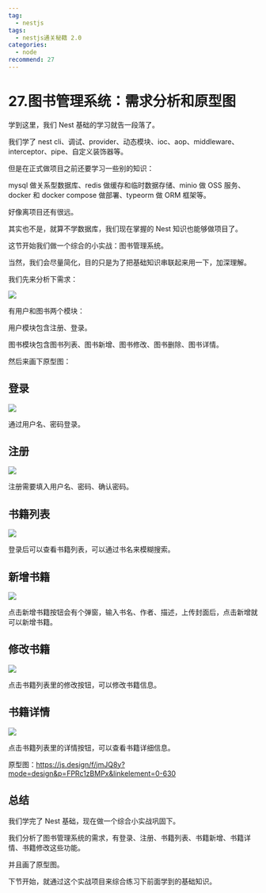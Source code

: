 ```yaml
---
tag:
  - nestjs
tags:
  - nestjs通关秘籍 2.0
categories:
  - node
recommend: 27
---
```


# 27.图书管理系统：需求分析和原型图

学到这里，我们 Nest 基础的学习就告一段落了。

我们学了 nest cli、调试、provider、动态模块、ioc、aop、middleware、interceptor、pipe、自定义装饰器等。

但是在正式做项目之前还要学习一些别的知识：

mysql 做关系型数据库、redis 做缓存和临时数据存储、minio 做 OSS 服务、docker 和 docker compose 做部署、typeorm 做 ORM 框架等。

好像离项目还有很远。

其实也不是，就算不学数据库，我们现在掌握的 Nest 知识也能够做项目了。

这节开始我们做一个综合的小实战：图书管理系统。

当然，我们会尽量简化，目的只是为了把基础知识串联起来用一下，加深理解。

我们先来分析下需求：

![](/nestjsCheats/image-787.jpg)

有用户和图书两个模块：

用户模块包含注册、登录。

图书模块包含图书列表、图书新增、图书修改、图书删除、图书详情。

然后来画下原型图：

## 登录

![](/nestjsCheats/image-788.jpg)

通过用户名、密码登录。

## 注册

![](/nestjsCheats/image-789.jpg)

注册需要填入用户名、密码、确认密码。

## 书籍列表

![](/nestjsCheats/image-790.jpg)

登录后可以查看书籍列表，可以通过书名来模糊搜索。

## 新增书籍

![](/nestjsCheats/image-791.jpg)

点击新增书籍按钮会有个弹窗，输入书名、作者、描述，上传封面后，点击新增就可以新增书籍。

## 修改书籍

![](/nestjsCheats/image-792.jpg)

点击书籍列表里的修改按钮，可以修改书籍信息。

## 书籍详情

![](/nestjsCheats/image-793.jpg)

点击书籍列表里的详情按钮，可以查看书籍详细信息。

原型图：https://js.design/f/jmJQ8y?mode=design&p=FPRc1zBMPx&linkelement=0-630

## 总结

我们学完了 Nest 基础，现在做一个综合小实战巩固下。

我们分析了图书管理系统的需求，有登录、注册、书籍列表、书籍新增、书籍详情、书籍修改这些功能。

并且画了原型图。

下节开始，就通过这个实战项目来综合练习下前面学到的基础知识。
